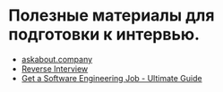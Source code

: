 # Полезные материалы для подготовки к интервью.
- [askabout.company](https://askabout.company/)
- [Reverse Interview](https://github.com/viraptor/reverse-interview)
- [Get a Software Engineering Job - Ultimate Guide](https://github.com/workattech/get-a-software-engineering-job)
